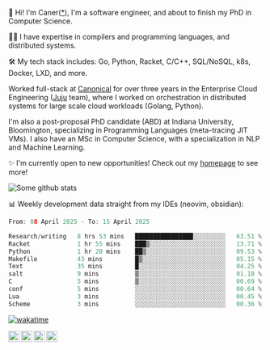 👋 Hi! I'm Caner([*](https://cderici.github.io/docs/audio/name-pronunciation.opus)), I'm a software engineer, and about to finish my PhD in Computer Science.

🧙‍♂️ I have expertise in compilers and programming languages, and distributed systems.

🛠️ My tech stack includes: Go, Python, Racket, C/C++, SQL/NoSQL, k8s, Docker, LXD, and more.

Worked full-stack at [Canonical](https://github.com/canonical) for over three years in the Enterprise Cloud Engineering ([Juju](https://github.com/juju/juju) team), where I worked on orchestration in distributed systems for large scale cloud workloads (Golang, Python).

I'm also a post-proposal PhD candidate (ABD) at Indiana University, Bloomington, specializing in Programming Languages (meta-tracing JIT VMs). I also have an MSc in Computer Science, with a specialization in NLP and Machine Learning.

✨ I'm currently open to new opportunities! Check out my [homepage](https://cderici.github.io/index.html) to see more!

![Some github stats](https://github-readme-stats-git-masterrstaa-rickstaa.vercel.app/api?username=cderici&show_icons=true&theme=radical&hide_border=true&hide=stars,contribs)

📊 Weekly development data straight from my IDEs (neovim, obsidian):

<!--START_SECTION:waka-->

```go
From: 08 April 2025 - To: 15 April 2025

Research/writing   8 hrs 53 mins   ████████████████░░░░░░░░░   63.51 %
Racket             1 hr 55 mins    ███▒░░░░░░░░░░░░░░░░░░░░░   13.71 %
Python             1 hr 20 mins    ██▒░░░░░░░░░░░░░░░░░░░░░░   09.53 %
Makefile           43 mins         █▒░░░░░░░░░░░░░░░░░░░░░░░   05.15 %
Text               35 mins         █░░░░░░░░░░░░░░░░░░░░░░░░   04.25 %
salt               9 mins          ▒░░░░░░░░░░░░░░░░░░░░░░░░   01.18 %
C                  5 mins          ▒░░░░░░░░░░░░░░░░░░░░░░░░   00.69 %
conf               5 mins          ░░░░░░░░░░░░░░░░░░░░░░░░░   00.64 %
Lua                3 mins          ░░░░░░░░░░░░░░░░░░░░░░░░░   00.45 %
Scheme             3 mins          ░░░░░░░░░░░░░░░░░░░░░░░░░   00.36 %
```

<!--END_SECTION:waka-->

[![wakatime](https://wakatime.com/badge/user/afc0c5fb-feac-4830-8928-4c313fba9d55.svg)](https://wakatime.com/@afc0c5fb-feac-4830-8928-4c313fba9d55)

<a href="https://cderici.github.io/">
  <img align="left" alt="Homepage" width="22px" src="https://github.com/elax46/custom-brand-icons/blob/main/icon-svg/tabbar-home.svg" />
</a>
<a href="https://www.linkedin.com/in/caner-derici-0619b0aa">
  <img align="left" alt="LinkedIN" width="22px" src="https://upload.wikimedia.org/wikipedia/commons/8/81/LinkedIn_icon.svg" />
</a>
<a href="https://www.instagram.com/caner.derici/">
  <img align="left" alt="Instagram" width="22px" src="https://raw.githubusercontent.com/hussainweb/hussainweb/main/icons/instagram.png" />
</a>
<a href="https://twitter.com/canerderici">
  <img align="left" alt="Twitter" width="22px" src="https://upload.wikimedia.org/wikipedia/commons/6/6f/Logo_of_Twitter.svg" />
</a>





<!--
**cderici/cderici** is a ✨ _special_ ✨ repository because its `README.md` (this file) appears on your GitHub profile.

Here are some ideas to get you started:

- 🔭 I’m currently working on ...
- 🌱 I’m currently learning ...
- 👯 I’m looking to collaborate on ...
- 🤔 I’m looking for help with ...
- 💬 Ask me about ...
- 📫 How to reach me: ...
- 😄 Pronouns: ...
- ⚡ Fun fact: ...
-->
